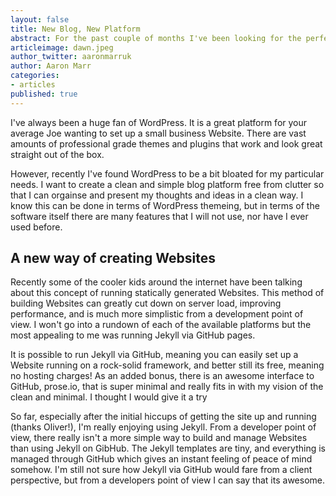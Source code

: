 ```yaml
---
layout: false
title: New Blog, New Platform
abstract: For the past couple of months I've been looking for the perfect platform to run my personal blog. With every new project I like to step back and take a look around to find the best way forward. 
articleimage: dawn.jpeg
author_twitter: aaronmarruk
author: Aaron Marr
categories:
- articles
published: true
---
```


I've always been a huge fan of WordPress. It is a great platform for your average Joe wanting to set up a small business Website. There are vast amounts of professional grade themes and plugins that work and look great straight out of the box.

However, recently I've found WordPress to be a bit bloated for my particular needs. I want to create a clean and simple blog platform free from clutter so that I can orgainse and present my thoughts and ideas in a clean way. I know this can be done in terms of WordPress themeing, but in terms of the software itself there are many features that I will not use, nor have I ever used before.

## A new way of creating Websites

Recently some of the cooler kids around the internet have been talking about this concept of running statically generated Websites. This method of building Websites can greatly cut down on server load, improving performance, and is much more simplistic from a development point of view. I won't go into a rundown of each of the available platforms but the most appealing to me was running Jekyll via GitHub pages. 

It is possible to run Jekyll via GitHub, meaning you can easily set up a Website running on a rock-solid framework, and better still its free, meaning no hosting charges! As an added bonus, there is an awesome interface to GitHub, prose.io, that is super minimal and really fits in with my vision of the clean and minimal. I thought I would give it a try

So far, especially after the initial hiccups of getting the site up and running (thanks Oliver!), I'm really enjoying using Jekyll. From a developer point of view, there really isn't a more simple way to build and manage Websites than using Jekyll on GibHub. The Jekyll templates are tiny, and everything is managed through GitHub which gives an instant feeling of peace of mind somehow. I'm still not sure how Jekyll via GitHub would fare from a client perspective, but from a developers point of view I can say that its awesome.